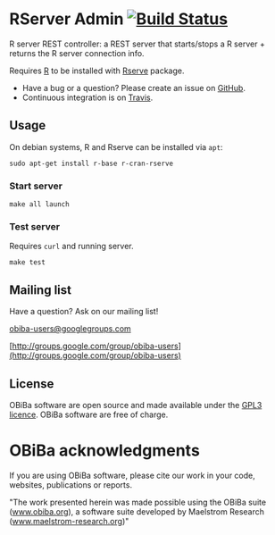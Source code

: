 # RServer Admin [![Build Status](https://travis-ci.org/obiba/rserver-admin.svg?branch=master)](https://travis-ci.org/obiba/rserver-admin)

R server REST controller: a REST server that starts/stops a R server + returns the R server connection info.

Requires [R](http://www.r-project.org/) to be installed with [Rserve](http://rforge.net/Rserve/) package.

* Have a bug or a question? Please create an issue on [GitHub](https://github.com/obiba/rserver-admin/issues).
* Continuous integration is on [Travis](https://travis-ci.org/obiba/rserver-admin).

## Usage

On debian systems, R and Rserve can be installed via `apt`:

```
sudo apt-get install r-base r-cran-rserve
```

### Start server

```
make all launch
```

### Test server

Requires `curl` and running server.

```
make test
```

## Mailing list

Have a question? Ask on our mailing list!

obiba-users@googlegroups.com

[http://groups.google.com/group/obiba-users](http://groups.google.com/group/obiba-users)

## License

OBiBa software are open source and made available under the [GPL3 licence](http://www.obiba.org/pages/license/). OBiBa software are free of charge.

# OBiBa acknowledgments

If you are using OBiBa software, please cite our work in your code, websites, publications or reports.

"The work presented herein was made possible using the OBiBa suite (www.obiba.org), a  software suite developed by Maelstrom Research (www.maelstrom-research.org)"
